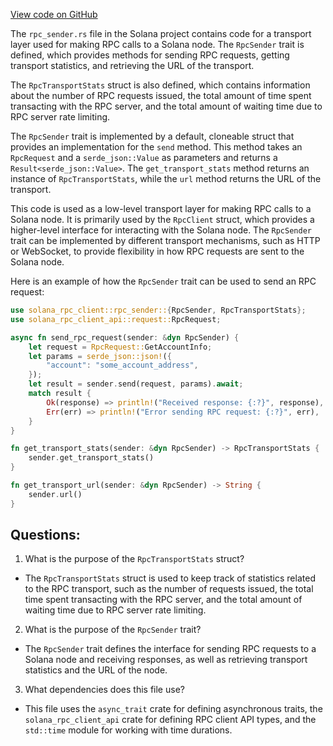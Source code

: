 
[View code on GitHub](https://github.com/solana-labs/solana/blob/master/rpc-client/src/rpc_sender.rs)

The `rpc_sender.rs` file in the Solana project contains code for a transport layer used for making RPC calls to a Solana node. The `RpcSender` trait is defined, which provides methods for sending RPC requests, getting transport statistics, and retrieving the URL of the transport.

The `RpcTransportStats` struct is also defined, which contains information about the number of RPC requests issued, the total amount of time spent transacting with the RPC server, and the total amount of waiting time due to RPC server rate limiting.

The `RpcSender` trait is implemented by a default, cloneable struct that provides an implementation for the `send` method. This method takes an `RpcRequest` and a `serde_json::Value` as parameters and returns a `Result<serde_json::Value>`. The `get_transport_stats` method returns an instance of `RpcTransportStats`, while the `url` method returns the URL of the transport.

This code is used as a low-level transport layer for making RPC calls to a Solana node. It is primarily used by the `RpcClient` struct, which provides a higher-level interface for interacting with the Solana node. The `RpcSender` trait can be implemented by different transport mechanisms, such as HTTP or WebSocket, to provide flexibility in how RPC requests are sent to the Solana node.

Here is an example of how the `RpcSender` trait can be used to send an RPC request:

```rust
use solana_rpc_client::rpc_sender::{RpcSender, RpcTransportStats};
use solana_rpc_client_api::request::RpcRequest;

async fn send_rpc_request(sender: &dyn RpcSender) {
    let request = RpcRequest::GetAccountInfo;
    let params = serde_json::json!({
        "account": "some_account_address",
    });
    let result = sender.send(request, params).await;
    match result {
        Ok(response) => println!("Received response: {:?}", response),
        Err(err) => println!("Error sending RPC request: {:?}", err),
    }
}

fn get_transport_stats(sender: &dyn RpcSender) -> RpcTransportStats {
    sender.get_transport_stats()
}

fn get_transport_url(sender: &dyn RpcSender) -> String {
    sender.url()
}
```
## Questions: 
 1. What is the purpose of the `RpcTransportStats` struct?
- The `RpcTransportStats` struct is used to keep track of statistics related to the RPC transport, such as the number of requests issued, the total time spent transacting with the RPC server, and the total amount of waiting time due to RPC server rate limiting.

2. What is the purpose of the `RpcSender` trait?
- The `RpcSender` trait defines the interface for sending RPC requests to a Solana node and receiving responses, as well as retrieving transport statistics and the URL of the node.

3. What dependencies does this file use?
- This file uses the `async_trait` crate for defining asynchronous traits, the `solana_rpc_client_api` crate for defining RPC client API types, and the `std::time` module for working with time durations.